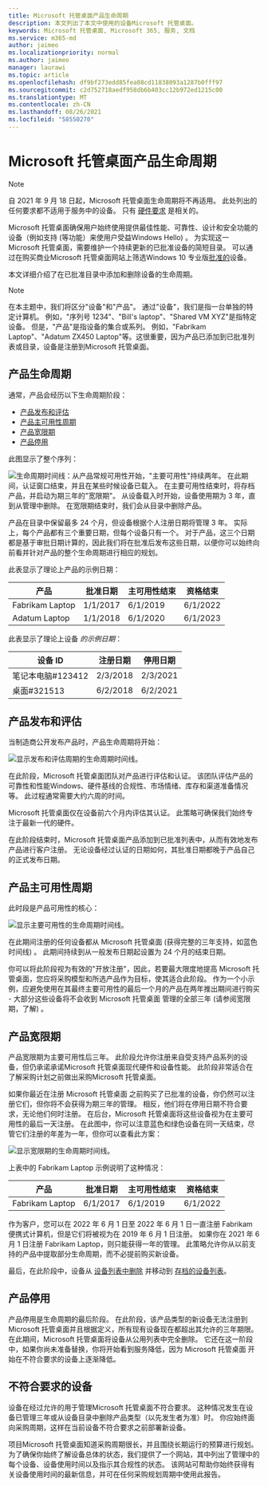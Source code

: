 ```yaml
---
title: Microsoft 托管桌面产品生命周期
description: 本文列出了本文中使用的设备Microsoft 托管桌面。
keywords: Microsoft 托管桌面, Microsoft 365, 服务, 文档
ms.service: m365-md
author: jaimeo
ms.localizationpriority: normal
ms.author: jaimeo
manager: laurawi
ms.topic: article
ms.openlocfilehash: df9bf273edd85fea08cd11838093a1287b0fff97
ms.sourcegitcommit: c2d752718aedf958db6b403cc12b972ed1215c00
ms.translationtype: MT
ms.contentlocale: zh-CN
ms.lasthandoff: 08/26/2021
ms.locfileid: "58550270"
---
```

# <a name="microsoft-managed-desktop-product-lifecycle"></a>Microsoft 托管桌面产品生命周期

> [!NOTE]
> 自 2021 年 9 月 18 日起，Microsoft 托管桌面生命周期将不再适用。 此处列出的任何要求都不适用于服务中的设备。 只有 [硬件要求](device-requirements.md) 是相关的。 


Microsoft 托管桌面确保用户始终使用提供最佳性能、可靠性、设计和安全功能的设备（例如支持 (等功能）来使用户受益Windows Hello) 。 为实现这一Microsoft 托管桌面，需要维护一个持续更新的已批准设备的简短目录。 可以通过在购买商业Microsoft 托管桌面网站上筛选Windows 10 专业版[批准的](https://www.microsoft.com/en-us/windowsforbusiness/view-all-devices)设备。
 
本文详细介绍了在已批准目录中添加和删除设备的生命周期。 

> [!NOTE]
> 在本主题中，我们将区分"设备"和"产品"。 通过"设备"，我们是指一台单独的特定计算机。 例如，"序列号 1234"、"Bill's laptop"、"Shared VM XYZ"是指特定设备。 但是，"产品"是指设备的集合或系列。 例如，"Fabrikam Laptop"、"Adatum ZX450 Laptop"等。这很重要，因为产品已添加到已批准列表或目录，设备是注册到Microsoft 托管桌面。

## <a name="product-lifecycle"></a>产品生命周期

 通常，产品会经历以下生命周期阶段：

- [产品发布和评估](#product-release-and-evaluation)
- [产品主可用性周期](#product-primary-availability-period)
- [产品宽限期](#product-grace-period)
- [产品停用](#product-retirement)


此图显示了整个序列：

![生命周期时间线：从产品常规可用性开始，"主要可用性"持续两年。 在此期间，认证窗口结束，并且在某些时候设备已载入。 在主要可用性结束时，将存档产品，并启动为期三年的"宽限期"。 从设备载入时开始，设备使用期为 3 年，直到从管理中删除。 在宽限期结束时，我们会从目录中删除产品。](../../media/non-dark1-edits.PNG)

产品在目录中保留最多 24 个月，但设备<em></em>根据个人注册日期将管理 3 年。 实际上，每个产品都有三个重要日期，但每个设备只有一个。 对于产品，这三个日期都是基于审批日期计算的，<em></em>因此我们将在批准后发布这些日期，以便你可以始终向前看并针对产品的整个生命周期进行相应的规划。

此表显示了理论上产品的示例日期：


|产品  |批准日期  |主可用性结束  |资格结束  |
|---------|---------|---------|---------|
|Fabrikam Laptop    | 1/1/2017 | 6/1/2019 | 6/1/2022 |
|Adatum Laptop   | 1/1/2018 | 6/1/2020 | 6/1/2023  |

此表显示了理论上设备 *的示例日期*：


|设备 ID  |注册日期  |停用日期  |
|---------|---------|---------|
|笔记本电脑#123412     |  2/3/2018       |  2/3/2021       |
|桌面#321513     | 6/2/2018        |  6/2/2021       |


## <a name="product-release-and-evaluation"></a>产品发布和评估

当制造商公开发布产品时，产品生命周期将开始：

![显示发布和评估周期的生命周期时间线。](../../media/non-dark3-edits.PNG)

在此阶段，Microsoft 托管桌面团队对产品进行评估和认证。 该团队评估产品的可靠性和性能Windows、硬件基线的合规性、市场情绪、库存和渠道准备情况等。 此过程通常需要大约六周的时间。
  
Microsoft 托管桌面仅在设备前六个月内评估其认证。 此策略可确保我们始终专注于最新一代的硬件。
 
在此阶段结束时，Microsoft 托管桌面产品添加到已批准列表中，从而有效地发布产品进行客户[](device-list.md)注册。 无论设备经过认证的日期如何，其批准日期都晚于产品自己的正式发布日期。 


## <a name="product-primary-availability-period"></a>产品主可用性周期

此时段是产品可用性的核心：

![显示主要可用性的生命周期时间线。](../../media/non-dark4-edits.PNG)

在此期间注册的任何设备都从 Microsoft 托管桌面 (获得完整的三年支持，如蓝色时间线) 。 此期间持续到从一般发布日期起设置为 24 个月的结束日期。

你可以将此阶段视为有效的"开放注册"，因此，若要最大限度地提高 Microsoft 托管桌面，您应将采购模型和所选产品作为目标，使其适合此阶段。 作为一个小示例，应避免使用在其最终主要可用性的最后一个月的产品在两年推出期间进行购买 - 大部分这些设备将不会收到 Microsoft 托管桌面 管理的全部三年 (请参阅宽限期，了解) 。 [](#product-grace-period)  

## <a name="product-grace-period"></a>产品宽限期

产品宽限期为主要可用性后三年。 此阶段允许你注册来自受支持产品系列的设备，但仍承诺承诺Microsoft 托管桌面现代硬件和设备性能。 此阶段非常适合在了解采购计划之前做出采购Microsoft 托管桌面。 

如果你最近在注册 Microsoft 托管桌面 之前购买了已批准的设备，你仍然可以注册它们，但你将不会获得为期三年的管理。 相反，他们将在停用日期不符合要求，无论他们何时注册。 在后台，Microsoft 托管桌面将这些设备视为在主要可用性的最后一天注册。 在此图中，你可以注意蓝色和绿色设备在同一天结束，尽管它们注册的年差为一年，但你可以查看此方案：


![显示宽限期的生命周期时间线。](../../media/non-dark2-edits.PNG)

上表中的 Fabrikam Laptop 示例说明了这种情况： 

|产品  |批准日期  |主可用性结束  |资格结束  |
|---------|---------|---------|---------|
|Fabrikam Laptop    | 6/1/2017 | 6/1/2019 | 6/1/2022 |

作为客户，您可以在 2022 年 6 月 1 日至 2022 年 6 月 1 日一直注册 Fabrikam 便携式计算机，但是它们将被视为在 2019 年 6 月 1 日注册。 如果你在 2021 年 6 月 1 日注册 Fabrikam Laptop，则只能获得一年的管理。 此策略允许你从以前支持的产品中提取部分生命周期，而不必提前购买新设备。 

最后，在此阶段中，设备从 [设备列表中删除](device-list.md) 并移动到 [存档的设备列表](archived-device-list.md)。


## <a name="product-retirement"></a>产品停用

产品停用是生命周期的最后阶段。 在此阶段，该产品类型的新设备无法注册到 Microsoft 托管桌面并且根据定义，所有现有设备现在都超出其允许的三年期限。 在此期间，Microsoft 托管桌面将设备从公用列表中完全删除。 它还在这一阶段中，如果你尚未准备替换，你将开始看到服务降低，因为 Microsoft 托管桌面 开始在不符合要求的设备上逐渐降低。 

## <a name="devices-that-are-out-of-compliance"></a>不符合要求的设备

设备在经过允许的用于管理Microsoft 托管桌面不符合要求。 这种情况发生在设备已管理三年或从设备目录中删除产品类型（以先发生者为准）时。 你应始终面向采购周期，这样在当前设备不符合要求之前部署新设备。

项目Microsoft 托管桌面知道采购周期很长，并且围绕长期运行的预算进行规划。 为了确保你始终了解设备总体的状态，我们提供了一个网站，其中列出了管理中的每个设备[](https://aka.ms/mmdportal)、设备使用时间以及指示其合规性的状态。 该网站可帮助你始终获得有关设备使用时间的最新信息，并可在任何采购规划周期中使用此报告。 







